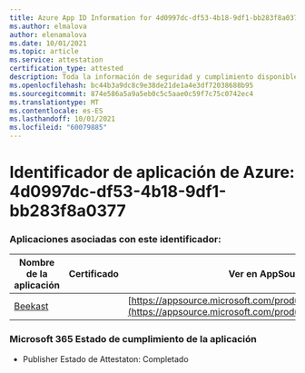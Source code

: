 ```yaml
---
title: Azure App ID Information for 4d0997dc-df53-4b18-9df1-bb283f8a0377
ms.author: elmalova
author: elenamalova
ms.date: 10/01/2021
ms.topic: article
ms.service: attestation
certification_type: attested
description: Toda la información de seguridad y cumplimiento disponible para 4d0997dc-df53-4b18-9df1-bb283f8a0377.
ms.openlocfilehash: bc44b3a9dc8c9e38de21de1a4e3df72038688b95
ms.sourcegitcommit: 874e586a5a9a5eb0c5c5aae0c59f7c75c0742ec4
ms.translationtype: MT
ms.contentlocale: es-ES
ms.lasthandoff: 10/01/2021
ms.locfileid: "60079885"
---
```

# <a name="azure-app-id-4d0997dc-df53-4b18-9df1-bb283f8a0377"></a>Identificador de aplicación de Azure: 4d0997dc-df53-4b18-9df1-bb283f8a0377


### <a name="apps-associated-with-this-id"></a>Aplicaciones asociadas con este identificador:
| **Nombre de la aplicación** | **Certificado** | **Ver en AppSource** |
|--------------|---------------|-----------------------|
| [Beekast](https://docs.microsoft.com/microsoft-365-app-certification/forward/WA200001447) |  | [https://appsource.microsoft.com/product/office/WA200001447](https://appsource.microsoft.com/product/office/WA200001447) |

### <a name="microsoft-365-app-compliance-status"></a>Microsoft 365 Estado de cumplimiento de la aplicación
- Publisher Estado de Attestaton: Completado
